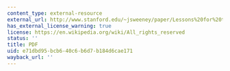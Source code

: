 ```yaml
---
content_type: external-resource
external_url: http://www.stanford.edu/~jsweeney/paper/Lessons%20for%20the%20Future.pdf
has_external_license_warning: true
license: https://en.wikipedia.org/wiki/All_rights_reserved
status: ''
title: PDF
uid: e71dbd95-bcb6-40c6-b6d7-b184d6cae171
wayback_url: ''
---
```

